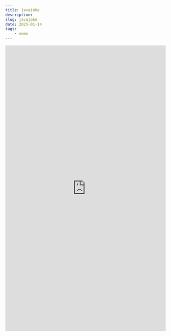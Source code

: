 ```yaml
---
title: javajoke 
description: 
slug: javajoke
date: 2025-01-14
tags: 
    - meme
---
```

<div style="padding-bottom: 177.78%; position: relative;">
    <iframe width="100%" height="100%" src="https://www.youtube.com/embed/BJgPW2E14yk" frameborder="0" allow="accelerometer; autoplay; encrypted-media; gyroscope; picture-in-picture; fullscreen"  style="position: absolute; top: 0px; left: 0px; width: 100%; height: 100%;"></iframe>
</div>